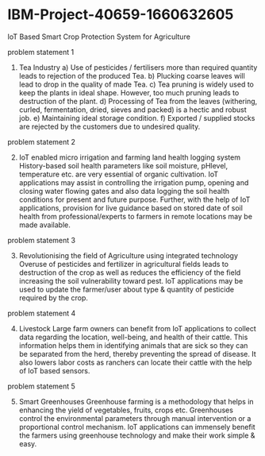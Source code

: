 # IBM-Project-40659-1660632605
IoT Based Smart Crop Protection System for Agriculture

problem statement 1

1. Tea Industry
a) Use of pesticides / fertilisers more than required quantity leads to rejection of the
produced Tea.
b) Plucking coarse leaves will lead to drop in the quality of made Tea.
c) Tea pruning is widely used to keep the plants in ideal shape. However, too much
pruning leads to destruction of the plant.
d) Processing of Tea from the leaves (withering, curled, fermentation, dried, sieves
and packed) is a hectic and robust job.
e) Maintaining ideal storage condition.
f) Exported / supplied stocks are rejected by the customers due to undesired quality.

problem statement 2

2. IoT enabled micro irrigation and farming land health logging system
History-based soil health parameters like soil moisture, pHlevel, temperature etc. are very
essential of organic cultivation. IoT applications may assist in controlling the irrigation pump,
opening and closing water flowing gates and also data logging the soil health conditions for
present and future purpose. Further, with the help of IoT applications, provision for live
guidance based on stored date of soil health from professional/experts to farmers in remote
locations may be made available.

problem statement 3

3. Revolutionising the field of Agriculture using integrated technology
Overuse of pesticides and fertilizer in agricultural fields leads to destruction of the crop as
well as reduces the efficiency of the field increasing the soil vulnerability toward pest. IoT
applications may be used to update the farmer/user about type & quantity of pesticide
required by the crop.

problem statement 4

4. Livestock
Large farm owners can benefit from IoT applications to collect data regarding the location,
well-being, and health of their cattle. This information helps them in identifying animals that
are sick so they can be separated from the herd, thereby preventing the spread of disease. It
also lowers labor costs as ranchers can locate their cattle with the help of IoT based sensors.

problem statement 5

5. Smart Greenhouses
Greenhouse farming is a methodology that helps in enhancing the yield of vegetables, fruits,
crops etc. Greenhouses control the environmental parameters through manual intervention or
a proportional control mechanism. IoT applications can immensely benefit the farmers using
greenhouse technology and make their work simple & easy.

